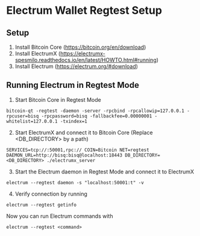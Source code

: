 # Electrum Wallet Regtest Setup

## Setup
1. Install Bitcoin Core (https://bitcoin.org/en/download)
2. Install ElectrumX (https://electrumx-spesmilo.readthedocs.io/en/latest/HOWTO.html#running)
3. Install Electrum (https://electrum.org/#download)

## Running Electrum in Regtest Mode
1. Start Bitcoin Core in Regtest Mode
```
bitcoin-qt -regtest -daemon -server -rpcbind -rpcallowip=127.0.0.1 -rpcuser=bisq -rpcpassword=bisq -fallbackfee=0.00000001 -whitelist=127.0.0.1 -txindex=1
```
2. Start ElectrumX and connect it to Bitcoin Core (Replace <DB_DIRECTORY> by a path)
```
SERVICES=tcp://:50001,rpc:// COIN=Bitcoin NET=regtest DAEMON_URL=http://bisq:bisq@localhost:18443 DB_DIRECTORY=<DB_DIRECTORY> ./electrumx_server
```
3. Start the Electrum daemon in Regtest Mode and connect it to ElectrumX
```
electrum --regtest daemon -s "localhost:50001:t" -v
```
4. Verify connection by running
```
electrum --regtest getinfo
```
Now you can run Electrum commands with
```
electrum --regtest <command>
```